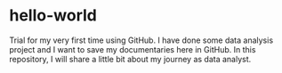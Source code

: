 # hello-world
Trial for my very first time using GitHub. I have done some data analysis project and I want to save my documentaries here in GitHub. In this repository, I will share a little bit about my journey as data analyst.
